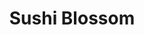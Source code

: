 ---
layout: place
title: "Sushi Blossom"
permalink: /washington/spokane/sushi-blossom.html
stateAbbr: WA
stateName: Washington
cityName: Spokane
place_id: ChIJZew9sRgZnlQR4_VvAZ8W5Tc
photos:
  - name: >-
      places/ChIJZew9sRgZnlQR4_VvAZ8W5Tc/photos/AUy1YQ1O0i2n1_wclVbL1GCg2cKNU3h09NrQbi0Fgkvqs5oIWB3lQjnK8RUW94Fh33o1jIDz8BqFLVKhMXfQswHPV8N8zQ9pEYXDii84X5k1wBK3FUbJE9fIMbzODEAJbz-0mBKEiUySufLVdwNMJ_s0FuRCNdp8gZTyD4bqCj3KROEWGP-jie3UCMTr7vY06yMBiWQVMS7MXEGAIdNhIWzyDeW4uh95tSDneFlsdhD18TQ9NnTt7RbOBsiy4_QLBhBgojcaGo88SpFbTzm3kev686biay_DJtDwAVDr_iI6iKKtNA
    widthPx: 1440
    heightPx: 1080
    authorAttributions:
      - displayName: Sushi Blossom
        uri: https://maps.google.com/maps/contrib/106882197236146326001
        photoUri: >-
          https://lh3.googleusercontent.com/a-/ALV-UjVQ2XZyfX9SVSakMrXZB5VrofbpkRKJUXq5pBi-gL25RnPZELUZ=s100-p-k-no-mo
    flagContentUri: >-
      https://www.google.com/local/imagery/report/?cb_client=maps_api_places.places_api&image_key=!1e10!2sAF1QipO3WbyPFNxU1V7-bEHQb9KXWyejDrFhufcDV7Kz&hl=en-US
    googleMapsUri: >-
      https://www.google.com/maps/place//data=!3m4!1e2!3m2!1sAF1QipO3WbyPFNxU1V7-bEHQb9KXWyejDrFhufcDV7Kz!2e10!4m2!3m1!1s0x549e1918b13dec65:0x37e5169f016ff5e3
  - name: >-
      places/ChIJZew9sRgZnlQR4_VvAZ8W5Tc/photos/AUy1YQ307bbbU57M7VDQHPfVE8pgoNIG-o72uMl0NluzF-6UQzGY_ici5jQdin1-xTqJC0Pqtgr0n5RgkbGsmtFYHq4rmGWFE_Xkznk055QLs3vaTnq-fp6pZNo-ZkFQD_3p0RsEf6FKW5icwu_xQEsQ7T8vjI114LEKdq8dEgZRA8XMuJzH3EhcXlLwYMnWkXZqwgH6mgsi4a5EvvkYV2kb_FoMfzm67J-6QDHU-BUia-ghyc7cA6v86b_5bQViMelEhj-nz6yx625Whi8IupgNEBgj_vrCJ0_Y02uUp4QE6ZkhWA
    widthPx: 3016
    heightPx: 3789
    authorAttributions:
      - displayName: Sushi Blossom
        uri: https://maps.google.com/maps/contrib/106882197236146326001
        photoUri: >-
          https://lh3.googleusercontent.com/a-/ALV-UjVQ2XZyfX9SVSakMrXZB5VrofbpkRKJUXq5pBi-gL25RnPZELUZ=s100-p-k-no-mo
    flagContentUri: >-
      https://www.google.com/local/imagery/report/?cb_client=maps_api_places.places_api&image_key=!1e10!2sAF1QipNTaBYq__VK3Y4vkFktG2gW0dagFzS3nGWaU1AQ&hl=en-US
    googleMapsUri: >-
      https://www.google.com/maps/place//data=!3m4!1e2!3m2!1sAF1QipNTaBYq__VK3Y4vkFktG2gW0dagFzS3nGWaU1AQ!2e10!4m2!3m1!1s0x549e1918b13dec65:0x37e5169f016ff5e3
  - name: >-
      places/ChIJZew9sRgZnlQR4_VvAZ8W5Tc/photos/AUy1YQ3kJvRHaDwNgi7p5vOmyPF2-gDE69-T5fOxwf256qgPtaWrIQQ9u91YwwBFDU633aUH5f_fEB7JyUwU8pYpuhDaCxagFXwKKyCCFLqfaWkiOpcb_sW2E0mqDfXzdAD-jqyg4r5gQZv0DKDSc-tf0z1UtTrW4jNRewby-CLvMRP310PhamgaLS2YKx5AAWzam7MimkdJXB-BcDFl9if3DMxSsMnbevUKl4RIsK93Fu20vieNca7WIkBgWLSdSU2wKDkyrP8n5hTLMcIozE18MZX_jZ8Z-s6zqjBOrLPmzvLHJ1iOod3QY4hW4j2v3ZjLhrUP93E3EH62HFCXgmkQaplm6TtNxdo4cRhgd5BnTuDV2__WuVjHhGRPnYpW5eCiU_qXGy2_EZSXm43gO_64dKNA5_DBp5YRqybEGvqy3mA
    widthPx: 4800
    heightPx: 3600
    authorAttributions:
      - displayName: Nick Ryan
        uri: https://maps.google.com/maps/contrib/115462561232454947099
        photoUri: >-
          https://lh3.googleusercontent.com/a-/ALV-UjW23Y9nlxggX88E5yaEmqASkN_voqUtNgrZfenfhLPaOrfH2zE=s100-p-k-no-mo
    flagContentUri: >-
      https://www.google.com/local/imagery/report/?cb_client=maps_api_places.places_api&image_key=!1e10!2sCIHM0ogKEICAgMCI3ISVGw&hl=en-US
    googleMapsUri: >-
      https://www.google.com/maps/place//data=!3m4!1e2!3m2!1sCIHM0ogKEICAgMCI3ISVGw!2e10!4m2!3m1!1s0x549e1918b13dec65:0x37e5169f016ff5e3
  - name: >-
      places/ChIJZew9sRgZnlQR4_VvAZ8W5Tc/photos/AUy1YQ0VBWnp3-WcF2Qq4pF7iixL8NO7B0zuR3woQDvVZJh-50iYgubxhwLetJhyGfHb8vM9gSOzrIt8VzdrLlEMuAMb4KxeUEgn8ufT1WEZzGTbBbk2yAdmdzD2_i_JKAFCBNpVXw6g-5VvpsDVcU3nkGHUgV6yCx8EKFJSkVnU282jlvGMSXGdTyhI326sdqY_8CRyOmKTFzdTHJWvWN8H3wx-gfUK4QxCLelIpJzy6xXPB_yckxJKb2GddqpJI1GalNd1P17t2V0yRoazwDG9P-uZt9rnBOGJY68LMgDgiAa2-w
    widthPx: 960
    heightPx: 310
    authorAttributions:
      - displayName: Sushi Blossom
        uri: https://maps.google.com/maps/contrib/106882197236146326001
        photoUri: >-
          https://lh3.googleusercontent.com/a-/ALV-UjVQ2XZyfX9SVSakMrXZB5VrofbpkRKJUXq5pBi-gL25RnPZELUZ=s100-p-k-no-mo
    flagContentUri: >-
      https://www.google.com/local/imagery/report/?cb_client=maps_api_places.places_api&image_key=!1e10!2sAF1QipMpjdo4yq7AIiHW0biRG1xtWJc7xbEj0W7BOZQG&hl=en-US
    googleMapsUri: >-
      https://www.google.com/maps/place//data=!3m4!1e2!3m2!1sAF1QipMpjdo4yq7AIiHW0biRG1xtWJc7xbEj0W7BOZQG!2e10!4m2!3m1!1s0x549e1918b13dec65:0x37e5169f016ff5e3
  - name: >-
      places/ChIJZew9sRgZnlQR4_VvAZ8W5Tc/photos/AUy1YQ1UAIBBiB6k2gnDq1XzGUevVQipe-T2MdpgnD8UoadfM_k5L8RhrKTLzirw_lKU0hJWDYA0WAd-k_0wXFa3HpnJdcDNIxF9tumD8Wq4sVGfEwg93m2bb2n6AvZIk-02tIqcCC5zp7HdIjAn0FiaZTv1vJUKLis84obvUW1SrEtRQ9fbvSWWIOzr2BPfln1ZGyX5k9HWipSc4-5m99-Y7hJ3mgKAx4H_SP4yGRYbecMbFsbuqlPVlXWTs6-y_hbWfOe_Pjvln59KTm9gU8wvnERR4QAqvLkRdqIBB17ktUbn4tsVilNY7oh1Ry1NiWSxlfvjWtIsHD77JPaA_ll0IS3T58lx4uiRe13rNp9HZi4affrsMQzGwMp2BwQCz4DkJ0amqTkRrlpAIcJVH1AkoUbGiT3cnIdFT2ZLeV4iypgQPUg
    widthPx: 4000
    heightPx: 3000
    authorAttributions:
      - displayName: Mark Mitchell
        uri: https://maps.google.com/maps/contrib/112745216692822697879
        photoUri: >-
          https://lh3.googleusercontent.com/a-/ALV-UjVro_r6m9oMK-rDHr5hgTbJTCpaahLGeBvf1UoU6RXdLeLMkxtuEw=s100-p-k-no-mo
    flagContentUri: >-
      https://www.google.com/local/imagery/report/?cb_client=maps_api_places.places_api&image_key=!1e10!2sCIHM0ogKEICAgIDr_razkwE&hl=en-US
    googleMapsUri: >-
      https://www.google.com/maps/place//data=!3m4!1e2!3m2!1sCIHM0ogKEICAgIDr_razkwE!2e10!4m2!3m1!1s0x549e1918b13dec65:0x37e5169f016ff5e3
  - name: >-
      places/ChIJZew9sRgZnlQR4_VvAZ8W5Tc/photos/AUy1YQ3FVPFWzwhMGNk7sHXzRilgQuXW5OYh2DDRVzmuast0AqppaX_-LgwgssfVDdVBRVB9GO9j9B1HTIuIrK8kAkwhCIthwod5Rc_YFtkhyZpLivti-abiP4w76J3wU554UJ9iif7CJAYqMLVpzMZGHlz638FOgxw9gyFoX5X4t-TRY3B2kEVwwPhLf7KDnU1pbD0yfEfN2LKi3_N6zDWfRVe4tBb_RGaX93lYR8LXaQ3EGxnVyMiqGJfm_iej_1XERNSI8LiHO2EHdDGjiDRo9wloJHtXUYA93puQq4Xn3yXPkTq06OEPihEpOkDwIR8Mwd11PRUBYk7z_LOAuKhZZsWzmhovCB2VRQ4mC1fXxtrVpc0OTIbw2tBtf3G66VtOFsj1QgAJbp4XxD8QRVxsczFzaE7rFf3nFI_lId8ikHurBM8
    widthPx: 2986
    heightPx: 3877
    authorAttributions:
      - displayName: Grace
        uri: https://maps.google.com/maps/contrib/104631416250993567353
        photoUri: >-
          https://lh3.googleusercontent.com/a/ACg8ocJVPVOkLVaHkfHu7Jka_pYRcgMjKRNHCUYZCbQyyF4N6Pgw_mA=s100-p-k-no-mo
    flagContentUri: >-
      https://www.google.com/local/imagery/report/?cb_client=maps_api_places.places_api&image_key=!1e10!2sCIHM0ogKEICAgIDurqigggE&hl=en-US
    googleMapsUri: >-
      https://www.google.com/maps/place//data=!3m4!1e2!3m2!1sCIHM0ogKEICAgIDurqigggE!2e10!4m2!3m1!1s0x549e1918b13dec65:0x37e5169f016ff5e3
  - name: >-
      places/ChIJZew9sRgZnlQR4_VvAZ8W5Tc/photos/AUy1YQ0o6FoQAAEHuTC2nD81FxhPBDtEaePEFjgF7OsIdk05X-jgxqq46ChxdSsVwBJvzrf1rLfbRgbmZO03WywnN3oz7UPt4Wg7SfY_60tb7Shqqve5M_69_Qo08KIYYtDYX3WzIJJMaOYgfLCZBhOv3zygREEljcjivNcv8HKXECzSxZK9MDxpChYpV1mg8KwlvykYI1-ThSzXhEFdED2FgNq2tTiH7SpbJfviaKuVObEJgDMx8Ul3kPSg8rt7FWDdCbPmmQkvNG_RDxC_Ln9eAWkbk5kYbI5NSTIbxZAgUlyEPeeks4X_mExrAipuEPHJL646I2ORmlMEeTBlgqmMhcKDxaEgn8EMZMIpVEGrMw_fXo4KKfjtC-ke0JOqgkVO21OsoidmHp_HYkr6OjScVoSxO1VhpS3hDYrVRueitZ4Odw
    widthPx: 1572
    heightPx: 1999
    authorAttributions:
      - displayName: Grace
        uri: https://maps.google.com/maps/contrib/104631416250993567353
        photoUri: >-
          https://lh3.googleusercontent.com/a/ACg8ocJVPVOkLVaHkfHu7Jka_pYRcgMjKRNHCUYZCbQyyF4N6Pgw_mA=s100-p-k-no-mo
    flagContentUri: >-
      https://www.google.com/local/imagery/report/?cb_client=maps_api_places.places_api&image_key=!1e10!2sCIHM0ogKEICAgIDD5sGffw&hl=en-US
    googleMapsUri: >-
      https://www.google.com/maps/place//data=!3m4!1e2!3m2!1sCIHM0ogKEICAgIDD5sGffw!2e10!4m2!3m1!1s0x549e1918b13dec65:0x37e5169f016ff5e3
  - name: >-
      places/ChIJZew9sRgZnlQR4_VvAZ8W5Tc/photos/AUy1YQ0kqDSrRPuAbWPXdp96l80k1b5f31yKh8pYLxif9zJWDA45yi093BGENDzEqIDSa8aIZBKZ9Gf8wwj1542uBdDIp7Iva-vZOfEhPPWL1KAZKTxpY8VP53WvpX0-OmZXmZKdzsnYBihs6YvxzsVqZcU5Kje1f2LsaA27ilBDUD96dXr_ulp0GwzObHXsy3n_76u10bwaxCdy7gtb1VzOSgDd6t7N6doch-tJS6RXtxk9wnLQ84ixBkeF6x8oBo1p76yMsyqTTwJwdOUw6Q2Yd89RpjecLVdXbpxaSZwMf5n2R44aj0ETjNyL29sGNG34JZgluvmqfWti8HgME11jQvL-lKNZJCrgPtexFhqTLCghcAmmHEG63uAyDa8yJEoD5uOA8OvnE-dQMTTc0IRR2deTXlguyvTkAb0MUPn2mMMEdJU
    widthPx: 3024
    heightPx: 4032
    authorAttributions:
      - displayName: j walik
        uri: https://maps.google.com/maps/contrib/106788957283002359453
        photoUri: >-
          https://lh3.googleusercontent.com/a/ACg8ocLezqoIEyH7REs18ZZg-wtnarq-TKgytlyr7O3usgU84ig7-w=s100-p-k-no-mo
    flagContentUri: >-
      https://www.google.com/local/imagery/report/?cb_client=maps_api_places.places_api&image_key=!1e10!2sCIHM0ogKEICAgMDAjtysqwE&hl=en-US
    googleMapsUri: >-
      https://www.google.com/maps/place//data=!3m4!1e2!3m2!1sCIHM0ogKEICAgMDAjtysqwE!2e10!4m2!3m1!1s0x549e1918b13dec65:0x37e5169f016ff5e3
  - name: >-
      places/ChIJZew9sRgZnlQR4_VvAZ8W5Tc/photos/AUy1YQ2tY1fCnjDSArcfCLK7G2HoXhDfUOSxj2kub03ePgSe4PkDKXTaag7p4L4IQ122ud3GnYA6-SkdlxTYS9KyhBOeJ2ENDz1NcEm9NGZtLffa1W62yeFvXiAltyHHM-xn5mOtncRjy-wxiBp-fOu-2vrxjyWs6x1mi6A7_GBaDK_LyPEqQRYB_BG4qDdo4YCNeMglNqNCSkfa_pOYrzvl2k1rNO8UMVvaHCJI-CLt3sWIbOM5sl3pvccFILBzDvnROu97jUEl2Cdk5YMvepXp1eykA2x31_ja3HxsitorKBVC1tw2JesVh8i2NwCHIGEOXKgWjVVFcKXL8pgrtEqIERFFMkMTamviWYyB0DuG5-nAlx5KXwfC7YY9miL7-CigAkWDtQRZR892gnafjP51MJMBwxQPm-Jov1CJ_6ZHLjZxC1PQ
    widthPx: 4800
    heightPx: 2974
    authorAttributions:
      - displayName: Kara Van Tassel
        uri: https://maps.google.com/maps/contrib/110802766688769895066
        photoUri: >-
          https://lh3.googleusercontent.com/a-/ALV-UjX6Hpex_s_WmTlyOSxQfzm1sKu9IZZ0vqg2Mey8vn-jY82KvV0A=s100-p-k-no-mo
    flagContentUri: >-
      https://www.google.com/local/imagery/report/?cb_client=maps_api_places.places_api&image_key=!1e10!2sCIHM0ogKEICAgIDdyNfTowE&hl=en-US
    googleMapsUri: >-
      https://www.google.com/maps/place//data=!3m4!1e2!3m2!1sCIHM0ogKEICAgIDdyNfTowE!2e10!4m2!3m1!1s0x549e1918b13dec65:0x37e5169f016ff5e3
  - name: >-
      places/ChIJZew9sRgZnlQR4_VvAZ8W5Tc/photos/AUy1YQ0grw1b3UxN6GABETVyGw6Ofq7CLerPAsUB0GGqdshAg2jZo5217grFK_LNqo3sEAoxsj_6vBfVejuIhsVQIcziLs1REUGuOBwAdCFhby9VVjXmtagZEK-okWGqUS44Mwj4zHBcjW5B5kI-LnCvTzRjO8ao2OffTLKiOP0VjtnQGm5tUm9smJd2WnmDSYZLrkKigGQEquhXxTv4Y2gVPSzIMOkBn8T_RCfFkWMf_IZ6jxsN7Znv3gK1wQaZBK9LYxByiUbFVf-uB8fIR6pHVgJ0pPMRjCM7QDvvPuN-kTn4x5JCne5R37t4xWRuTTOipELYZL5k58KKmc4-w-pBngsu5ybN7agVKZClHZTDSaR3PRXNb16iYHioYea16zdK3IZC1b3c7NJ1mGUaPsCH4gK3YmqdgsZOSQEgZ7qZAPC-cFw4
    widthPx: 960
    heightPx: 1280
    authorAttributions:
      - displayName: Kristin Loney
        uri: https://maps.google.com/maps/contrib/109702264792353573575
        photoUri: >-
          https://lh3.googleusercontent.com/a/ACg8ocKKuKU8RivubpYnn0Dn2z-HDYIDZ76DaEbwRVh0P9PtfBvnsQ=s100-p-k-no-mo
    flagContentUri: >-
      https://www.google.com/local/imagery/report/?cb_client=maps_api_places.places_api&image_key=!1e10!2sCIHM0ogKEICAgICTx_Cb6gE&hl=en-US
    googleMapsUri: >-
      https://www.google.com/maps/place//data=!3m4!1e2!3m2!1sCIHM0ogKEICAgICTx_Cb6gE!2e10!4m2!3m1!1s0x549e1918b13dec65:0x37e5169f016ff5e3
address: 1228 S Grand Blvd, Spokane, WA 99202, USA
street: 1228 S Grand Blvd
city: Spokane
state: WA
zip: '99202'
country: USA
neighborhood: Cliff/Cannon
latitude: '47.644053'
longitude: '-117.410604'
accessibility_options:
  wheelchairAccessibleParking: true
  wheelchairAccessibleEntrance: true
  wheelchairAccessibleRestroom: true
  wheelchairAccessibleSeating: true
business_status: OPERATIONAL
name: Sushi Blossom
google_maps_links:
  directionsUri: >-
    https://www.google.com/maps/dir//''/data=!4m7!4m6!1m1!4e2!1m2!1m1!1s0x549e1918b13dec65:0x37e5169f016ff5e3!3e0
  placeUri: https://maps.google.com/?cid=4027650313932502499
  writeAReviewUri: >-
    https://www.google.com/maps/place//data=!4m3!3m2!1s0x549e1918b13dec65:0x37e5169f016ff5e3!12e1
  reviewsUri: >-
    https://www.google.com/maps/place//data=!4m4!3m3!1s0x549e1918b13dec65:0x37e5169f016ff5e3!9m1!1b1
  photosUri: >-
    https://www.google.com/maps/place//data=!4m3!3m2!1s0x549e1918b13dec65:0x37e5169f016ff5e3!10e5
primary_type: Sushi Restaurant
opening_hours:
  regular: null
  current: null
secondary_opening_hours:
  regular:
    weekdayDescriptions: null
    type: null
  current:
    weekdayDescriptions: null
    type: null
phone: null
price_level: null
price_range: null
rating: null
rating_count: 0
website: null
description: null
reviews: null
parking_options: null
payment_options: null
allow_dogs: null
curbside_pickup: null
delivery: null
dine_in: null
good_for_children: null
good_for_groups: null
good_for_sports: null
live_music: null
menu_for_children: null
outdoor_seating: null
reservable: null
restroom: null
serves_beer: null
serves_breakfast: null
serves_brunch: null
serves_cocktails: null
serves_coffee: null
serves_dinner: null
serves_dessert: null
serves_lunch: null
serves_vegetarian_food: null
serves_wine: null
takeout: null
slug: Sushi-Blossom

---